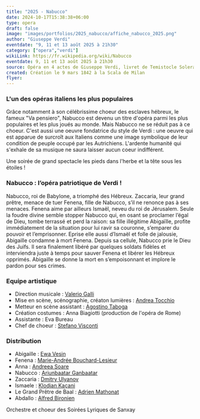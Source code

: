 ```yaml
---
title: "2025 - Nabucco"
date: 2024-10-17T15:38:38+06:00
type: opera
draft: false
image: "images/portfolios/2025_nabucco/affiche_nabucco_2025.png"
author: "Giuseppe Verdi"
eventdate: "9, 11 et 13 août 2025 à 21h30"
category: ["opera","verdi"]
wikiLink: https://fr.wikipedia.org/wiki/Nabucco
eventdate: 9, 11 et 13 août 2025 à 21h30
source: Opéra en 4 actes de Giuseppe Verdi, livret de Temistocle Solera d’après le drame Nabuchodonosor d’Auguste Anicet-Bourgeois
created: Création le 9 mars 1842 à la Scala de Milan
flyer: 
---
```



### L'un des opéras italiens les plus populaires

Grâce notamment à son célébrissime choeur des esclaves hébreux, le fameux "Va pensiero", Nabucco est devenu un titre d'opéra parmi les plus populaires et les plus joués au monde. Mais Nabucco ne se réduit pas à ce choeur. C'est aussi une oeuvre fondatrice du style de Verdi : une oeuvre qui est apparue de surcroît aux Italiens comme une image symbolique de leur condition de peuple occupé par les Autrichiens. L'ardente humanité qui s'exhale de sa musique ne saura laisser aucun coeur indifférent.

Une soirée de grand spectacle les pieds dans l'herbe et la tête sous les étoiles !


### Nabucco : l’opéra patriotique de Verdi !

Nabucco, roi de Babylone, a triomphé des Hébreux. Zaccaria, leur grand prêtre, menace de tuer Fenena, fille de Nabucco, s’il ne renonce pas à ses menaces. Fenena aime par ailleurs Ismaël, neveu du roi de Jérusalem. Seule la foudre divine semble stopper Nabucco qui, en osant se proclamer l’égal de Dieu, tombe terrassé et perd la raison: sa fille illégitime Abigaïlle, profite immédiatement de la situation pour lui ravir sa couronne, s’emparer du pouvoir et l’emprisonner. Eprise elle aussi d’Ismaël et folle de jalousie, Abigaille condamne à mort Fenena. Depuis sa cellule, Nabucco prie le Dieu des Juifs. Il sera finalement libéré par quelques soldats fidèles et interviendra juste à temps pour sauver Fenena et libérer les Hébreux opprimés. Abigaille se donne la mort en s’empoisonnant et implore le pardon pour ses crimes.



### Equipe artistique

- Direction musicale : [Valerio Galli](/artists/valerio_galli/)
- Mise en scène, scénographie, créaton lumières : [Andrea Tocchio](/artists/andrea_tocchio/)
- Metteur en scène assistant : [Agostino Taboga](/artists/agostino_taboga/)
- Création costumes : Anna Biagiotti (production de l'opéra de Rome)
- Assistante : Eva Bureau
- Chef de choeur : [Stefano Visconti](/artists/stefano_visconti/)


### Distribution

- Abigaille : [Ewa Vesin](/artists/ewa_vesin)
- Fenena : [Marie-Andrée Bouchard-Lesieur](/artists/marieandree_bouchardlesieur/)
- Anna : [Andreea Soare](/artists/andreea_soare/)
- Nabucco : [Ariunbaatar Ganbaatar](/artists/ariumbaatar_ganbaatar/)
- Zaccaria : [Dmitry Ulyanov](/artists/dmitry_ulyanov)
- Ismaele : [Klodjan Kaçani](/artists/klodjan_kacani)
- Le Grand Prêtre de Baal : [Adrien Mathonat](/artists/adrien_mathonat/)
- Abdallo : [Alfred Bironien](/artists/alfred_bironien/)



Orchestre et choeur des Soirées Lyriques de Sanxay
